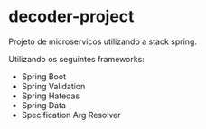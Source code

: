 # decoder-project
Projeto de microservicos utilizando a stack spring.

Utilizando os seguintes frameworks:
- Spring Boot
- Spring Validation
- Spring Hateoas
- Spring Data
- Specification Arg Resolver